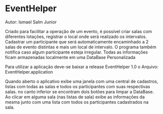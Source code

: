 # EventHelper
Autor: Ismael Salm Junior

Criado para facilitar a operação de um evento, é possível criar salas com diferentes lotações, registrar o local onde será realizado os intervalos.
Cadastrar um participante que será automaticamente encaminhado a 2 salas de evento distintas e mais um local de intervalo.
O programa também notifica caso algum participante esteja irregular.
Todas as informações ficam armazenadas localmente em uma DataBase Personalizada

Para utilizar a aplicação deve-se baixar a release EventHelper 1.0
o Arquivo: EventHelper.application


Quando aberto o aplicativo exibe uma janela com uma central de cadastros, listas com todas as salas e todos os participantes com suas respectivas salas.
no canto inferior se encontram dois botões para limpar a DataBase.
Ao clicar em alguma sala (nas listas de sala) exibe as informações da mesma junto com uma lista com todos os participantes cadastrados na sala.
